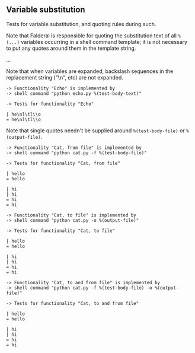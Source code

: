 Variable substitution
---------------------

Tests for variable substitution, and quoting rules during such.

Note that Falderal is responsible for quoting the substitution text
of all `%(...)` variables occurring in a shell command template;
it is not necessary to put any quotes around them in the template string.

...

Note that when variables are expanded, backslash sequences in the
replacement string ("\n", etc) are not expanded.

    -> Functionality "Echo" is implemented by
    -> shell command "python echo.py %(test-body-text)"

    -> Tests for functionality "Echo"

    | he\nl\tl\\o
    = he\nl\tl\\o

Note that single quotes needn't be supplied around `%(test-body-file)`
or `%(output-file)`.

    -> Functionality "Cat, from file" is implemented by
    -> shell command "python cat.py -f %(test-body-file)"

    -> Tests for functionality "Cat, from file"

    | hello
    = hello

    | hi
    | hi
    = hi
    = hi

    -> Functionality "Cat, to file" is implemented by
    -> shell command "python cat.py -o %(output-file)"

    -> Tests for functionality "Cat, to file"

    | hello
    = hello

    | hi
    | hi
    = hi
    = hi

    -> Functionality "Cat, to and from file" is implemented by
    -> shell command "python cat.py -f %(test-body-file) -o %(output-file)"

    -> Tests for functionality "Cat, to and from file"

    | hello
    = hello

    | hi
    | hi
    = hi
    = hi
